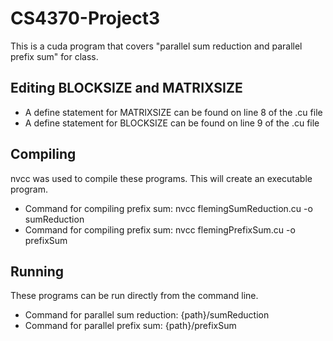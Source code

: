 # CS4370-Project3
This is a cuda program that covers "parallel sum reduction and parallel prefix sum" for class.

## Editing BLOCKSIZE and MATRIXSIZE
* A define statement for MATRIXSIZE can be found on line 8 of the .cu file
* A define statement for BLOCKSIZE can be found on line 9 of the .cu file


## Compiling
nvcc was used to compile these programs. This will create an executable program.
* Command for compiling prefix sum: nvcc flemingSumReduction.cu -o sumReduction
* Command for compiling prefix sum: nvcc flemingPrefixSum.cu -o prefixSum

## Running
These programs can be run directly from the command line. 
* Command for parallel sum reduction: {path}/sumReduction
* Command for parallel prefix sum: {path}/prefixSum
